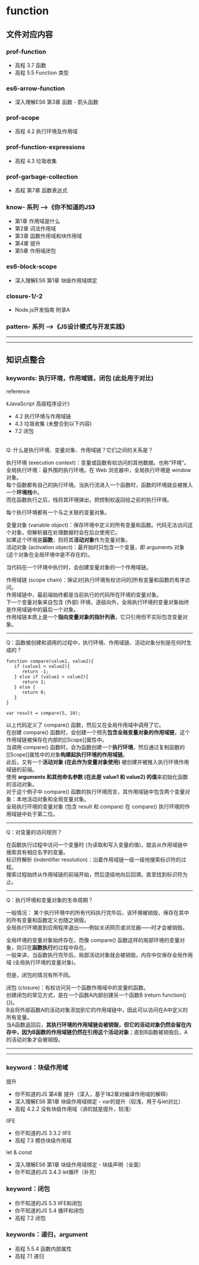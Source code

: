 # function

## 文件对应内容

### prof-function

* 高程 3.7 函数
* 高程 5.5 Function 类型

### es6-arrow-function

* 深入理解ES6 第3章 函数 - 箭头函数

### prof-scope

* 高程 4.2 执行环境及作用域

### prof-function-expressions

* 高程 4.3 垃圾收集

### prof-garbage-collection

* 高程 第7章 函数表达式

### know- 系列 -->《你不知道的JS》

* 第1章 作用域是什么
* 第2章 词法作用域
* 第3章 函数作用域和块作用域
* 第4章 提升
* 第5章 作用域闭包

### es6-block-scope

* 深入理解ES6 第1章 块级作用域绑定 

### closure-1/-2

* Node.js开发指南 附录A

### pattern- 系列 -->《JS设计模式与开发实践》

---
---

## 知识点整合

### keywords: 执行环境，作用域链，闭包 (此处用于对比)

reference

《JavaScript 高级程序设计》

* 4.2 执行环境与作用域链
* 4.3 垃圾收集 (未整合到以下内容)
* 7.2 闭包

<br>
Q: 什么是执行环境、变量对象、作用域链？它们之间的关系是？
	
执行环境 (execution context)：变量或函数有权访问的其他数据。也称“环境”。 <br>
全局执行环境：最外围的执行环境。在 Web 浏览器中，全局执行环境是 window 对象。<br> 
每个函数都有自己的执行环境。当执行流进入一个函数时，函数的环境就会被推入一个**环境栈**中。<br> 
而在函数执行之后，栈将其环境弹出，把控制权返回给之前的执行环境。

每个执行环境都有一个与之关联的变量对象。

变量对象 (variable object)：保存环境中定义的所有变量和函数。代码无法访问这个对象，但解析器在处理数据时会在后台使用它。<br>
如果这个环境是**函数**，则将其**活动对象**作为变量对象。<br>
活动对象 (activation object)：最开始时只包含一个变量，即 arguments 对象 (这个对象在全局环境中是不存在的)。

当代码在一个环境中执行时，会创建变量对象的一个作用域链。

作用域链 (scope chain)：保证对[执行环境有权访问的]所有变量和函数的有序访问。<br>
作用域链中，最前端始终都是当前执行的代码所在环境的变量对象。<br>
下一个变量对象来自包含 (外部) 环境，逐级向外，全局执行环境的变量对象始终是作用域链中的最后一个对象。<br>
作用域链本质上是一个**指向变量对象的指针列表**，它只引用但不实际包含变量对象。

---

Q：函数被创建和调用的过程中，执行环境、作用域链、活动对象分别是在何时生成的？

	function compare(value1, value2){
       if (value1 < value2){
          return -1;
       } else if (value1 > value2){
          return 1;
       } else {
          return 0; 
       }
	}
	
	var result = compare(5, 10);

以上代码定义了 compare() 函数，然后又在全局作用域中调用了它。<br>
在创建 compare() 函数时，会创建一个预先**包含全局变量对象的作用域链**，这个作用域链被保存在内部的[[Scope]]属性中。 <br>
当调用 compare() 函数时，会为函数创建一个**执行环境**，然后通过复制函数的[[Scope]]属性中的对象**构建起执行环境的作用域链**。<br>
此后，又有一个**活动对象 (在此作为变量对象使用)** 被创建并被推入执行环境作用域链的前端。<br>
使用 **arguments 和其他命名参数 (在此是 value1 和 value2) 的值**来初始化函数的活动对象。<br>
对于这个例子中 compare() 函数的执行环境而言，其作用域链中包含两个变量对象：本地活动对象和全局变量对象。<br>
全局执行环境的变量对象 (包含 result 和 compare) 在 compare() 执行环境的作用域链中处于第二位。

---

Q：对变量的访问规则？

在函数执行过程中访问一个变量时 (为读取和写入变量的值)，就会从作用域链中搜索具有相应名字的变量。<br>
标识符解析 (indentifier resolution)：沿着作用域链一级一级地搜索标识符的过程。<br>
搜索过程始终从作用域链的前端开始，然后逐级地向后回溯，直至找到标识符为止。

---

Q：执行环境和变量对象的生命周期？

一般情况：
某个执行环境中的所有代码执行完毕后，该环境被销毁，保存在其中的所有变量和函数定义也随之销毁。<br>
全局执行环境直到应用程序退出——例如关闭网页或浏览器——时才会被销毁。

全局环境的变量对象始终存在，而像 compare() 函数这样的局部环境的变量对象，则只在**函数执行**的过程中存在。<br>
一般来讲，当函数执行完毕后，局部活动对象就会被销毁，内存中仅保存全局作用域 (全局执行环境的变量对象)。<br>

但是，闭包的情况有所不同。

闭包 (closure)：有权访问另一个函数作用域中的变量的函数。<br>
创建闭包的常见方式，是在一个函数A内部创建另一个函数B (return function() {})。<br>
B会将外部函数A的活动对象添加到它的作用域链中，因此可以访问在A中定义的所有变量。<br>
当A函数返回后，**其执行环境的作用域链会被销毁，但它的活动对象仍然会留在内存中，因为B函数的作用域链仍然在引用这个活动对象**；直到B函数被销毁后，A的活动对象才会被销毁。

---
---

### keyword：块级作用域

提升

* 你不知道的JS 第4章 提升（深入，基于1&2章对编译作用域的解释）
* 深入理解ES6 第1章 块级作用域绑定 - var的提升（较浅，用于与let对比）
* 高程 4.2.2 没有块级作用域（讲的就是提升，较浅）

IIFE

* 你不知道的JS 3.3.2 IIFE
* 高程 7.3 模仿块级作用域

let & const

* 深入理解ES6 第1章 块级作用域绑定 - 块级声明（全面）
* 你不知道的JS 3.4.3 let循环（补充）

### keyword：闭包

* 你不知道的JS 5.3 IIFE和闭包
* 你不知道的JS 5.4 循环和闭包
* 高程 7.2 闭包

### keywords：递归，argument

* 高程 5.5.4 函数内部属性
* 高程 7.1 递归